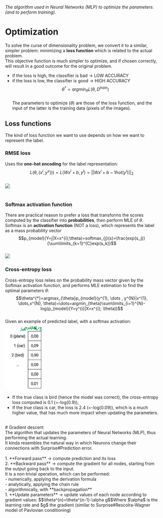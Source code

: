 _The algorithm used in Neural Networks (MLP) to optimize the parameters. (and to perform training)._<br>
# Optimization<br>
To solve the curse of dimensionality problem, we convert it to a similar, simpler problem: minimizing a **loss function** which is related to the actual problem.<br>
This objective function is much simpler to optimize, and if chosen correctly, will result in a good outcome for the original problem.<br>
- if the loss is high, the classifier is bad -> LOW ACCURACY<br>
- if the loss is low, the classifier is good -> HIGH ACCURACY<br>
$$\theta^*=argmin_{\theta}L(\theta,D^{train})$$<br>
The parameters to optimize ($\theta$) are those of the loss function, and the input of the latter is the training data (pixels of the images).<br>
## Loss functions<br>
The kind of loss function we want to use depends on how we want to represent the label.<br>
### RMSE loss<br>
Uses the **one-hot encoding** for the label representation:<br>
$$L(\theta,(x^i,y^y)))=L(Wx^{i}+b, y^i)=||Wx^{i}+b-1hot(y^i)||_2$$<br>
![](../../img/pasted-image-20230820202558.png-|-600)<br>
<br>
### Softmax activation function<br>
There are practical reason to prefer a loss that transforms the scores computed by the classifier into **probabilities**, then perform MLE of $\theta$.<br>
Softmax is an **activation function** (NOT a loss), which represents the label as a mass probability vector<br>
$$p_{model}(Y=j|X=x^{i};\theta)=softmax_{j}(s)=\frac{exp(s_j)}{\sum\limits_{k=1}^{C}exp(s_k)}$$<br>
![](../../img/pasted-image-20230820202847.png-|-600)<br>
### Cross-entropy loss<br>
Cross-entropy loss relies on the probability mass vector given by the Softmax activation function, and performs MLE estimation to find the optimal parameters $\theta$:<br>
$$\theta^{*}=argmax_{\theta}p_{model}(y^{1}, \dots , y^{N}|x^{1}, \dots,x^{N}, \theta)=\dots=argmin_{theta}\sum\limits_{i=1}^{N}-log(p_{model}(Y=y^{i}|X=x^{i}; \theta))$$<br>
Given an example of predicted label, with a softmax activation:<br>
![](../../img/pasted-image-20230820203708.png)<br>
- If the true class is bird (hence the model was correct), the cross-entropy loss computed is 0.1 (=-log(0.9)),<br>
- If the true class is car, the loss is 2.4 (=-log(0.09)), which is a much higher value, that has much more impact when updating the parameters.<br>
<br>
# Gradient descent<br>
The algorithm that updates the parameters of Neural Networks (MLP), thus performing the actual learning. <br>
It kinda resembles the natural way in which Neurons change their connections with Surprise#Prediction error.<br>
<br>
1. **Forward pass** -> compute prediction and its loss<br>
2. **Backward pass** -> compute the gradient for all nodes, starting from the output going back to the input.<br>
	It is a non trivial operation, which can be performed:<br>
	- numerically, applying the derivation formula<br>
	- analytically, applying the chain rule <br>
	- algorithmically, with **backpropagation**<br>
1. **Update parameters** -> update values of each node according to gradient values: $$\theta^{n}=\theta^{n-1}-\alpha g$$Where $\alpha$ is the learning rate and $g$ the gradient (similar to Surprise#Rescolra-Wagner model of Pavlovian conditioning)